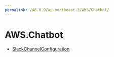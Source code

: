```yaml
---
permalink: /48.0.0/ap-northeast-3/AWS/Chatbot/
---
```


# AWS.Chatbot



* [SlackChannelConfiguration](SlackChannelConfiguration.md)